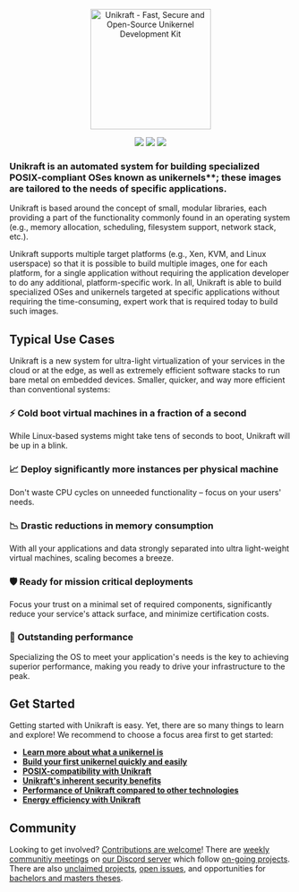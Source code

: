 <p align="center">
  <img src="https://unikraft.org/assets/imgs/unikraft.svg" width="215" alt="Unikraft - Fast, Secure and Open-Source Unikernel Development Kit" />
</p>
<p align="center">
  <img src="https://img.shields.io/github/contributors/unikraft/unikraft" />
  <img src="https://img.shields.io/static/v1?label=license&message=BSD-3&color=%23385177" />
  <a href="https://bit.ly/UnikraftDiscord">
    <img src="https://img.shields.io/discord/762976922531528725.svg?label=discord&logo=discord&logoColor=ffffff&color=7389D8&labelColor=6A7EC2" />
  </a>
</p>

### Unikraft is an automated system for building specialized POSIX-compliant OSes known as unikernels**; these images are tailored to the needs of specific applications.

Unikraft is based around the concept of small, modular libraries, each providing a part of the functionality commonly found in an operating system (e.g., memory allocation, scheduling, filesystem support, network stack, etc.).

Unikraft supports multiple target platforms (e.g., Xen, KVM, and Linux userspace) so that it is possible to build multiple images, one for each platform, for a single application without requiring the application developer to do any additional, platform-specific work.
In all, Unikraft is able to build specialized OSes and unikernels targeted at specific applications without requiring the time-consuming, expert work that is required today to build such images.


## Typical Use Cases

Unikraft is a new system for ultra-light virtualization of your services in the cloud or at the edge, as well as extremely efficient software stacks to run bare metal on embedded devices. Smaller, quicker, and way more efficient than conventional systems:

### ⚡ Cold boot virtual machines in a fraction of a second

While Linux-based systems might take tens of seconds to boot, Unikraft will be up in a blink.

### 📈 Deploy significantly more instances per physical machine

Don't waste CPU cycles on unneeded functionality – focus on your users' needs.

### 📉 Drastic reductions in memory consumption

With all your applications and data strongly separated into ultra light-weight virtual machines, scaling becomes a breeze.

### 🛡️ Ready for mission critical deployments

Focus your trust on a minimal set of required components, significantly reduce your service's attack surface, and minimize certification costs.

### 🚀 Outstanding performance

Specializing the OS to meet your application's needs is the key to achieving superior performance, making you ready to drive your infrastructure to the peak.


## Get Started

Getting started with Unikraft is easy.
Yet, there are so many things to learn and explore!
We recommend to choose a focus area first to get started:

- [**Learn more about what a unikernel is**](https://unikraft.org/docs/concepts/)
- [**Build your first unikernel quickly and easily**](https://unikraft.org/docs/getting-started/)
- [**POSIX-compatibility with Unikraft**](https://unikraft.org/docs/features/posix-compatibility)
- [**Unikraft's inherent security benefits**](https://unikraft.org/docs/features/security/)
- [**Performance of Unikraft compared to other technologies**](https://unikraft.org/docs/features/performance/)
- [**Energy efficiency with Unikraft**](https://unikraft.org/docs/features/green/)


## Community

Looking to get involved? [Contributions are welcome](https://unikraft.org/docs/contributing)!
There are [weekly communitiy meetings](https://unikraft.org/community/meetings) on [our Discord server](https://bit.ly/UnikraftDiscord) which follow [on-going projects](https://github.com/unikraft/unikraft/issues?q=is%3Aissue+is%3Aopen+label%3Alifecycle%2Factive).
There are also [unclaimed projects](https://github.com/unikraft/unikraft/issues?q=is%3Aissue+is%3Aopen+label%3Akind%2Fproject), [open issues](https://github.com/unikraft/unikraft/issues), and opportunities for [bachelors and masters theses](https://unikraft.org/community/contacts/).
